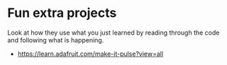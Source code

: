 # Fun extra projects

Look at how they use what you just learned by reading through the code and following what is happening.

- https://learn.adafruit.com/make-it-pulse?view=all